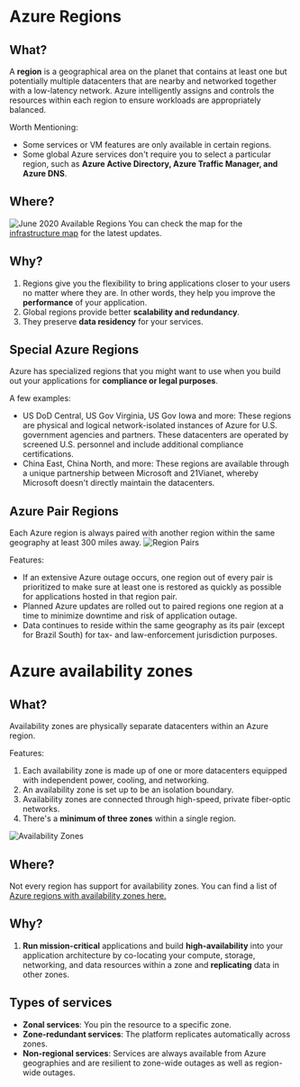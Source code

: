 # Azure Regions

## What?

A **region** is a geographical area on the planet that contains at least one but potentially multiple datacenters that are nearby and networked together with a low-latency network. Azure intelligently assigns and controls the resources within each region to ensure workloads are appropriately balanced.

Worth Mentioning:

-   Some services or VM features are only available in certain regions.
-   Some global Azure services don't require you to select a particular region, such as **Azure Active Directory, Azure Traffic Manager, and Azure DNS**.

## Where?

![June 2020 Available Regions](https://docs.microsoft.com/en-us/learn/azure-fundamentals/azure-architecture-fundamentals/media/regions-small-be724495.png)
You can check the map for the [infrastructure map](https://infrastructuremap.microsoft.com/explore) for the latest updates.

## Why?

1. Regions give you the flexibility to bring applications closer to your users no matter where they are. In other words, they help you improve the **performance** of your application.
1. Global regions provide better **scalability and redundancy**.
1. They preserve **data residency** for your services.

## Special Azure Regions

Azure has specialized regions that you might want to use when you build out your applications for **compliance or legal purposes**.

A few examples:

-   US DoD Central, US Gov Virginia, US Gov Iowa and more: These regions are physical and logical network-isolated instances of Azure for U.S. government agencies and partners. These datacenters are operated by screened U.S. personnel and include additional compliance certifications.
-   China East, China North, and more: These regions are available through a unique partnership between Microsoft and 21Vianet, whereby Microsoft doesn't directly maintain the datacenters.

## Azure Pair Regions

Each Azure region is always paired with another region within the same geography at least 300 miles away.
![Region Pairs](https://docs.microsoft.com/en-us/learn/azure-fundamentals/azure-architecture-fundamentals/media/region-pairs-d9eb9728.png)

Features:

-   If an extensive Azure outage occurs, one region out of every pair is prioritized to make sure at least one is restored as quickly as possible for applications hosted in that region pair.
-   Planned Azure updates are rolled out to paired regions one region at a time to minimize downtime and risk of application outage.
-   Data continues to reside within the same geography as its pair (except for Brazil South) for tax- and law-enforcement jurisdiction purposes.

# Azure availability zones

## What?

Availability zones are physically separate datacenters within an Azure region.

Features:

1. Each availability zone is made up of one or more datacenters equipped with independent power, cooling, and networking.
1. An availability zone is set up to be an isolation boundary.
1. Availability zones are connected through high-speed, private fiber-optic networks.
1. There's a **minimum of three zones** within a single region.

![Availability Zones](https://docs.microsoft.com/en-us/learn/azure-fundamentals/azure-architecture-fundamentals/media/availability-zones-5c3c490c.png)

## Where?

Not every region has support for availability zones. You can find a list of [Azure regions with availability zones here.](https://docs.microsoft.com/en-us/azure/availability-zones/az-region#azure-regions-with-availability-zones)

## Why?

1. **Run mission-critical** applications and build **high-availability** into your application architecture by co-locating your compute, storage, networking, and data resources within a zone and **replicating** data in other zones.

## Types of services

-   **Zonal services**: You pin the resource to a specific zone.
-   **Zone-redundant services**: The platform replicates automatically across zones.
-   **Non-regional services**: Services are always available from Azure geographies and are resilient to zone-wide outages as well as region-wide outages.
